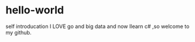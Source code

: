 # hello-world
self introducation
I LOVE go and big data and now Ilearn c# ,so welcome to my github.
